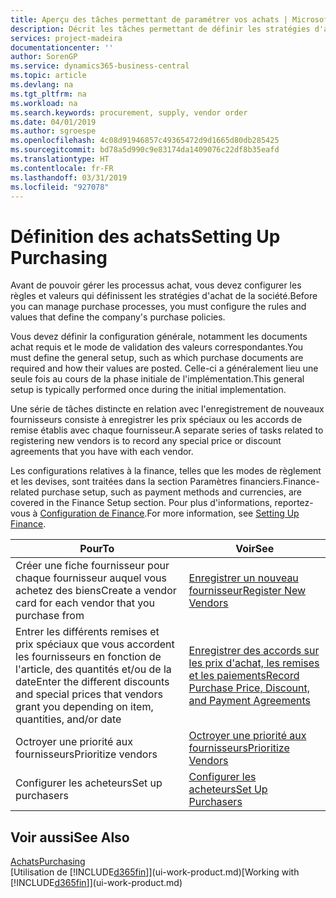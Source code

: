 ```yaml
---
title: Aperçu des tâches permettant de paramétrer vos achats | Microsoft Docs
description: Décrit les tâches permettant de définir les stratégies d'approvisionnement de votre société et de déterminer vos processus d'achat.
services: project-madeira
documentationcenter: ''
author: SorenGP
ms.service: dynamics365-business-central
ms.topic: article
ms.devlang: na
ms.tgt_pltfrm: na
ms.workload: na
ms.search.keywords: procurement, supply, vendor order
ms.date: 04/01/2019
ms.author: sgroespe
ms.openlocfilehash: 4c08d91946857c49365472d9d1665d80db285425
ms.sourcegitcommit: bd78a5d990c9e83174da1409076c22df8b35eafd
ms.translationtype: HT
ms.contentlocale: fr-FR
ms.lasthandoff: 03/31/2019
ms.locfileid: "927078"
---
```

# <a name="setting-up-purchasing"></a><span data-ttu-id="4ef4f-103">Définition des achats</span><span class="sxs-lookup"><span data-stu-id="4ef4f-103">Setting Up Purchasing</span></span>
<span data-ttu-id="4ef4f-104">Avant de pouvoir gérer les processus achat, vous devez configurer les règles et valeurs qui définissent les stratégies d'achat de la société.</span><span class="sxs-lookup"><span data-stu-id="4ef4f-104">Before you can manage purchase processes, you must configure the rules and values that define the company's purchase policies.</span></span>

<span data-ttu-id="4ef4f-105">Vous devez définir la configuration générale, notamment les documents achat requis et le mode de validation des valeurs correspondantes.</span><span class="sxs-lookup"><span data-stu-id="4ef4f-105">You must define the general setup, such as which purchase documents are required and how their values are posted.</span></span> <span data-ttu-id="4ef4f-106">Celle-ci a généralement lieu une seule fois au cours de la phase initiale de l'implémentation.</span><span class="sxs-lookup"><span data-stu-id="4ef4f-106">This general setup is typically performed once during the initial implementation.</span></span>

<span data-ttu-id="4ef4f-107">Une série de tâches distincte en relation avec l'enregistrement de nouveaux fournisseurs consiste à enregistrer les prix spéciaux ou les accords de remise établis avec chaque fournisseur.</span><span class="sxs-lookup"><span data-stu-id="4ef4f-107">A separate series of tasks related to registering new vendors is to record any special price or discount agreements that you have with each vendor.</span></span>

<span data-ttu-id="4ef4f-108">Les configurations relatives à la finance, telles que les modes de règlement et les devises, sont traitées dans la section Paramètres financiers.</span><span class="sxs-lookup"><span data-stu-id="4ef4f-108">Finance-related purchase setup, such as payment methods and currencies, are covered in the Finance Setup section.</span></span> <span data-ttu-id="4ef4f-109">Pour plus d'informations, reportez-vous à [Configuration de Finance](finance-setup-finance.md).</span><span class="sxs-lookup"><span data-stu-id="4ef4f-109">For more information, see [Setting Up Finance](finance-setup-finance.md).</span></span>

| <span data-ttu-id="4ef4f-110">Pour</span><span class="sxs-lookup"><span data-stu-id="4ef4f-110">To</span></span> | <span data-ttu-id="4ef4f-111">Voir</span><span class="sxs-lookup"><span data-stu-id="4ef4f-111">See</span></span> |
| --- | --- |
| <span data-ttu-id="4ef4f-112">Créer une fiche fournisseur pour chaque fournisseur auquel vous achetez des biens</span><span class="sxs-lookup"><span data-stu-id="4ef4f-112">Create a vendor card for each vendor that you purchase from</span></span>|[<span data-ttu-id="4ef4f-113">Enregistrer un nouveau fournisseur</span><span class="sxs-lookup"><span data-stu-id="4ef4f-113">Register New Vendors</span></span>](purchasing-how-register-new-vendors.md) |
| <span data-ttu-id="4ef4f-114">Entrer les différents remises et prix spéciaux que vous accordent les fournisseurs en fonction de l'article, des quantités et/ou de la date</span><span class="sxs-lookup"><span data-stu-id="4ef4f-114">Enter the different discounts and special prices that vendors grant you depending on item, quantities, and/or date</span></span> |[<span data-ttu-id="4ef4f-115">Enregistrer des accords sur les prix d'achat, les remises et les paiements</span><span class="sxs-lookup"><span data-stu-id="4ef4f-115">Record Purchase Price, Discount, and Payment Agreements</span></span>](purchasing-how-record-purchase-price-discount-payment-agreements.md) |
| <span data-ttu-id="4ef4f-116">Octroyer une priorité aux fournisseurs</span><span class="sxs-lookup"><span data-stu-id="4ef4f-116">Prioritize vendors</span></span> |[<span data-ttu-id="4ef4f-117">Octroyer une priorité aux fournisseurs</span><span class="sxs-lookup"><span data-stu-id="4ef4f-117">Prioritize Vendors</span></span>](purchasing-how-prioritize-vendors.md) |
| <span data-ttu-id="4ef4f-118">Configurer les acheteurs</span><span class="sxs-lookup"><span data-stu-id="4ef4f-118">Set up purchasers</span></span> |[<span data-ttu-id="4ef4f-119">Configurer les acheteurs</span><span class="sxs-lookup"><span data-stu-id="4ef4f-119">Set Up Purchasers</span></span>](purchasing-how-setup-purchasers.md) |

## <a name="see-also"></a><span data-ttu-id="4ef4f-120">Voir aussi</span><span class="sxs-lookup"><span data-stu-id="4ef4f-120">See Also</span></span>
[<span data-ttu-id="4ef4f-121">Achats</span><span class="sxs-lookup"><span data-stu-id="4ef4f-121">Purchasing</span></span>](purchasing-manage-purchasing.md)  
<span data-ttu-id="4ef4f-122">[Utilisation de [!INCLUDE[d365fin](includes/d365fin_md.md)]](ui-work-product.md)</span><span class="sxs-lookup"><span data-stu-id="4ef4f-122">[Working with [!INCLUDE[d365fin](includes/d365fin_md.md)]](ui-work-product.md)</span></span>

